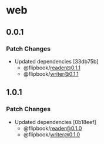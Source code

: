 # web

## 0.0.1

### Patch Changes

- Updated dependencies [33db75b]
  - @flipbook/reader@0.1.1
  - @flipbook/writer@0.1.1

## 1.0.1

### Patch Changes

- Updated dependencies [0b18eef]
  - @flipbook/reader@0.1.0
  - @flipbook/writer@0.1.0
